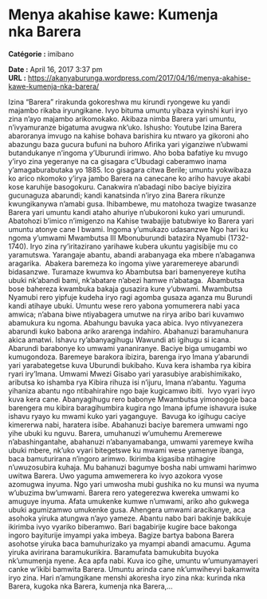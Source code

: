 # Menya akahise kawe:  Kumenja nka Barera

**Catégorie :** imibano

**Date :** April 16, 2017 3:37 pm  
**URL :** https://akanyaburunga.wordpress.com/2017/04/16/menya-akahise-kawe-kumenja-nka-barera/

Izina “Barera” rirakunda gokoreshwa mu kirundi ryongewe ku yandi majambo rikaba iryungikane. Ivyo bituma umuntu yibaza vyinshi kuri iryo zina n’ayo majambo arikomokako. Akibaza nimba Barera yari umuntu, n’ivyamuranze bigatuma avugwa nk’uko.
Ishusho: Youtube
Izina Barera abaroranya imvugo na kahise bohava barishira ku ntwaro ya gikoroni aho abazungu baza gucura bufuni na buhoro Afirika yari yiganziwe n’ubwami butandukanye n’ingoma y’Uburundi irimwo. Aho boba bafatiye ku mvugo y’iryo zina yegeranye na ca gisagara c’Ubudagi caberamwo inama y’amagaburabutaka yo 1885. Ico gisagara citwa Berile; umuntu yokwibaza ko arico nkomoko y’irya jambo Barera na canecane ko ariho havuye akabi kose karuhije basogokuru. Canakwira n’abadagi nibo baciye biyizira gucunaguza abarundi; kandi kanatsinda n’iryo zina Barera rikunze kwungikanywa n’amabi gusa.
Ihibambewe, mu matohoza twagize twasanze Barera yari umuntu kandi ataho ahuriye n’ubukoroni kuko yari umurundi. Abatohozi b’imico n’imigenzo na Kahise twabajije batubwiye ko Barera yari umuntu atonye cane I bwami.
Ingoma y’umukazo udasanzwe
Ngo hari ku ngoma y’umwami Mwambutsa III Mbonuburundi batazira Nyamubi (1732-1740). Iryo zina ry’iritazirano yarihawe kubera ukuntu yagisibije mu co yaramutswa. Yarangaje abantu, abandi arabanyaga eka mbere n’abaganwa aragarika.  Abakera baremeza ko ingoma yiwe yararemereye abarundi bidasanzwe.
Turamaze kwumva ko Abambutsa bari bamenyereye kutiha ubuki nk’abandi bami, nk’abatare n’abezi hamwe n’abataga.  Abambutsa bose bahereza kwambuka bakaja gusazira kure y’ubwami. Mwambutsa Nyamubi rero yipfuje kudeha iryo ragi agomba gusaza aganza mu Burundi kandi atihaye ubuki. Umuntu wese rero yabona yomumerera nabi yaca amwica; n’abana biwe ntiyabagera umutwe na rirya aribo bari kuvamwo abamukura ku ngoma. Abahungu bavuka yaca abica. Ivyo ntivyanezera abarundi kuko babona ariko ararenga indahiro. Abahanuzi baramuhanura akica amatwi.
Ishavu ry’abanyagihugu
Wawundi ati igihugu si icana. Abarundi barabonye ko umwami yananiranye. Baciye biga umugambi wo kumugondoza. Baremeye barakora ibizira, barenga iryo Imana y’abarundi yari yarabategetse kuva Uburundi bukibaho.
Kuva kera ishamba rya kibira ryari iry’Imana. Umwami Mwezi Gisabo yari yarasubiye arabishimikako, aributsa ko ishamba rya Kibira rihuza isi n’ijuru, Imana n’abantu. Yaguma yihaniza abantu ngo ntibahirahire ngo baje kugicamwo ibiti.  Ivyo vyari ivyo kuva kera cane.
Abanyagihugu rero babonye Mwambutsa yimonogoje baca barengera mu kibira baragihumbira kugira ngo Imana ipfume ishavura isuke ishavu ryayo ku mwami kuko yari yaganguye.  Bavuga ko igihugu caciye kimererwa nabi, haratera isibe. Abahanuzi baciye baremera umwami ngo yihe ubuki ku nguvu.
Barera, umuhanuzi w’umuhemu
Aremerewe n’abashingantahe, abahanuzi n’abanyamabanga, umwami yaremeye kwiha ubuki mbere, nk’uko vyari bitegetswe ku mwami wese yamenye ibanga, baca bamuturirana n’ingoro arimwo. Ikirimba kigasiba ntihagire n’uwuzosubira kuhaja.
Mu bahanuzi bagumye bosha nabi umwami harimwo uwitwa Barera. Uwo yaguma amwemerera ko ivyo azokora vyose azomugwa inyuma. Ngo yari umwosha mubi gushika no ku munsi wa nyuma w’ubuzima bw’umwami.
Barera rero yategerezwa kwereka umwami ko amuguye inyuma. Afata umukenke kumwe n’umwami, ariko aho gukwega ubuki agumizamwo umukenke gusa. Ahengera umwami aracikanye, aca asohoka yiruka atungwa n’ayo yameze.
Abantu nabo bari bakinje bakikuje ikirimba ivyo vyariko biberamwo. Bari bagabirije kugire bace bakonga ingoro bayiturije imyampi yaka imbeya. Bagize bartya babona Barera asohotse yiruka baca bamuhurizako ya myampi abandi amacumu. Aguma yiruka avirirana baramukurikira. Baramufata bamukubita buyoka nk’umumenja nyene. Aca apfa nabi.
Kuva ico gihe, umuntu w’umunyamayeri canke w’ikibi bamwita Barera. Umuntu arinda cane nk’umwihevyi bakamwita iryo zina. Hari n’amungikane menshi akoresha iryo zina nka: kurinda nka Barera, kugoka nka Barera, kumenja nka Barera,…

